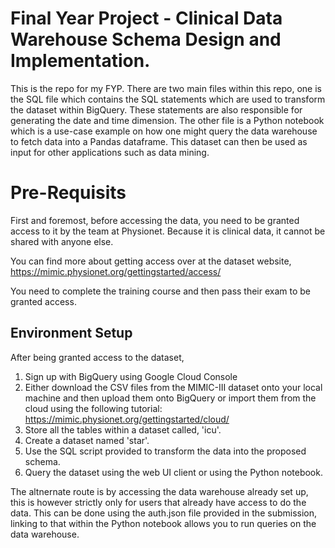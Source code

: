# Final Year Project - Clinical Data Warehouse Schema Design and Implementation.

This is the repo for my FYP. There are two main files within this repo, one is the SQL file which contains the SQL statements which are used to transform the dataset within BigQuery. These statements are also responsible for generating the date and time dimension. The other file is a Python notebook which is a use-case example on how one might query the data warehouse to fetch data into a Pandas dataframe. This dataset can then be used as input for other applications such as data mining.


# Pre-Requisits
First and foremost, before accessing the data, you need to be granted access to it by the team at Physionet. Because it is clinical data, it cannot be shared with anyone else. 

You can find more about getting access over at the dataset website, https://mimic.physionet.org/gettingstarted/access/

You need to complete the training course and then pass their exam to be granted access. 

## Environment Setup
After being granted access to the dataset, 

 1. Sign up with BigQuery using Google Cloud Console
 2. Either download the CSV files from the MIMIC-III dataset onto your local machine and then upload them onto BigQuery or import them from the cloud using the following tutorial: https://mimic.physionet.org/gettingstarted/cloud/
 3. Store all the tables within a dataset called, 'icu'. 
 4. Create a dataset named 'star'. 
 5. Use the SQL script provided to transform the data into the proposed schema. 
 6. Query the dataset using the web UI client or using the Python notebook. 

The altnernate route is by accessing the data warehouse already set up, this is however strictly only for users that already have access to do the data. This can be done using the auth.json file provided in the submission, linking to that within the Python notebook allows you to run queries on the data warehouse. 


